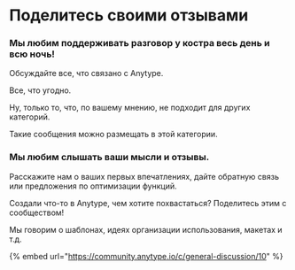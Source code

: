 # Поделитесь своими отзывами

### Мы любим поддерживать разговор у костра весь день и всю ночь!

Обсуждайте все, что связано с Anytype.

Все, что угодно.

Ну, только то, что, по вашему мнению, не подходит для других категорий.

Такие сообщения можно размещать в этой категории.&#x20;

### Мы любим слышать ваши мысли и отзывы.&#x20;

Расскажите нам о ваших первых впечатлениях, дайте обратную связь или предложения по оптимизации функций.

Создали что-то в Anytype, чем хотите похвастаться? Поделитесь этим с сообществом!

Мы говорим о шаблонах, идеях организации использования, макетах и т.д.

{% embed url="https://community.anytype.io/c/general-discussion/10" %}
